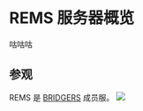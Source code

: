 # REMS 服务器概览

咕咕咕

## 参观

REMS 是 [BRIDGERS](https://space.bilibili.com/456836621) 成员服。
[![](https://pic.rmb.bdstatic.com/bjh/0b83d21b3f5e871bddc8853ec597479b.png)](https://www.bilibili.com/read/cv7022972)
